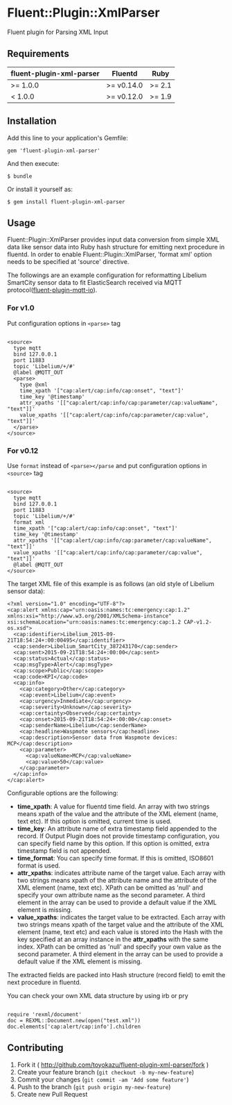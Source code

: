 # Fluent::Plugin::XmlParser

Fluent plugin for Parsing XML Input

## Requirements

| fluent-plugin-xml-parser  | Fluentd     | Ruby   |
|---------------------------|-------------|--------|
| >= 1.0.0                  | >= v0.14.0  | >= 2.1 |
| < 1.0.0                   | >= v0.12.0  | >= 1.9 |

## Installation

Add this line to your application's Gemfile:

    gem 'fluent-plugin-xml-parser'

And then execute:

    $ bundle

Or install it yourself as:

    $ gem install fluent-plugin-xml-parser

## Usage

Fluent::Plugin::XmlParser provides input data conversion from simple XML data
like sensor data into Ruby hash structure for emitting next procedure in fluentd.
In order to enable Fluent::Plugin::XmlParser, 'format xml' option needs to be
specified at 'source' directive.

The followings are an example configuration for reformatting Libelium SmartCity sensor data to fit ElasticSearch received via MQTT protocol([fluent-plugin-mqtt-io](https://github.com/toyokazu/fluent-plugin-mqtt-io)).

### For v1.0

Put configuration options in `<parse>` tag

```

<source>
  type mqtt
  bind 127.0.0.1
  port 11883
  topic 'Libelium/+/#'
  @label @MQTT_OUT
  <parse>
    type @xml
    time_xpath '["cap:alert/cap:info/cap:onset", "text"]'
    time_key '@timestamp'
    attr_xpaths '[["cap:alert/cap:info/cap:parameter/cap:valueName", "text"]]'
    value_xpaths '[["cap:alert/cap:info/cap:parameter/cap:value", "text"]]'
  </parse>
</source>

```

### For v0.12

Use `format` instead of `<parse></parse` and put configuration options in `<source>` tag

```

<source>
  type mqtt
  bind 127.0.0.1
  port 11883
  topic 'Libelium/+/#'
  format xml
  time_xpath '["cap:alert/cap:info/cap:onset", "text"]'
  time_key '@timestamp'
  attr_xpaths '[["cap:alert/cap:info/cap:parameter/cap:valueName", "text"]]'
  value_xpaths '[["cap:alert/cap:info/cap:parameter/cap:value", "text"]]'
  @label @MQTT_OUT
</source>

```

The target XML file of this example is as follows (an old style of Libelium sensor data):

```
<?xml version="1.0" encoding="UTF-8"?>
<cap:alert xmlns:cap="urn:oasis:names:tc:emergency:cap:1.2" xmlns:xsi="http://www.w3.org/2001/XMLSchema-instance" xsi:schemaLocation="urn:oasis:names:tc:emergency:cap:1.2 CAP-v1.2-os.xsd">
  <cap:identifier>Libelium_2015-09-21T18:54:24+:00:00495</cap:identifier>
  <cap:sender>Libelium_SmartCity_387243170</cap:sender>
  <cap:sent>2015-09-21T18:54:24+:00:00</cap:sent>
  <cap:status>Actual</cap:status>
  <cap:msgType>Alert</cap:msgType>
  <cap:scope>Public</cap:scope>
  <cap:code>KPI</cap:code>
  <cap:info>
    <cap:category>Other</cap:category>
    <cap:event>Libelium</cap:event>
    <cap:urgency>Inmediate</cap:urgency>
    <cap:severity>Unknown</cap:severity>
    <cap:certainty>Observed</cap:certainty>
    <cap:onset>2015-09-21T18:54:24+:00:00</cap:onset>
    <cap:senderName>Libelium</cap:senderName>
    <cap:headline>Waspmote sensors</cap:headline>
    <cap:description>Sensor data from Waspmote devices: MCP</cap:description>
    <cap:parameter>
      <cap:valueName>MCP</cap:valueName>
      <cap:value>50</cap:value>
    </cap:parameter>
  </cap:info>
</cap:alert>
```

Configurable options are the following:

- **time_xpath**: A value for fluentd time field. An array with two strings means xpath of
  the value and the attribute of the XML element (name, text etc). If this option is
  omitted, current time is used.
- **time_key**: An attribute name of extra timestamp field appended to the record. If Output
  Plugin does not provide timestamp configuration, you can specify field name by this option.
  If this option is omitted, extra timestamp field is not appended.
- **time_format**: You can specify time format. If this is omitted, ISO8601 format is used.
- **attr_xpaths**: indicates attribute name of the target value. Each array with two strings
  means xpath of the attribute name and the attribute of the XML element (name, text etc).
  XPath can be omitted as 'null' and specify your own attribute name as the second
  parameter. A third element in the array can be used to provide a default value if the XML
  element is missing.
- **value_xpaths**: indicates the target value to be extracted. Each array with two strings
  means xpath of the target value and the attribute of the XML element (name, text etc) and
  each value is stored into the Hash with the key specified at an array instance in the
  **attr_xpaths** with the same index. XPath can be omitted as 'null' and specify your own
  value as the second parameter. A third element in the array can be used to provide a
  default value if the XML element is missing.

The extracted fields are packed into Hash structure (record field) to emit the next procedure in fluentd.

You can check your own XML data structure by using irb or pry

```

require 'rexml/document'
doc = REXML::Document.new(open("test.xml"))
doc.elements['cap:alert/cap:info'].children

```

## Contributing

1. Fork it ( http://github.com/toyokazu/fluent-plugin-xml-parser/fork )
2. Create your feature branch (`git checkout -b my-new-feature`)
3. Commit your changes (`git commit -am 'Add some feature'`)
4. Push to the branch (`git push origin my-new-feature`)
5. Create new Pull Request


